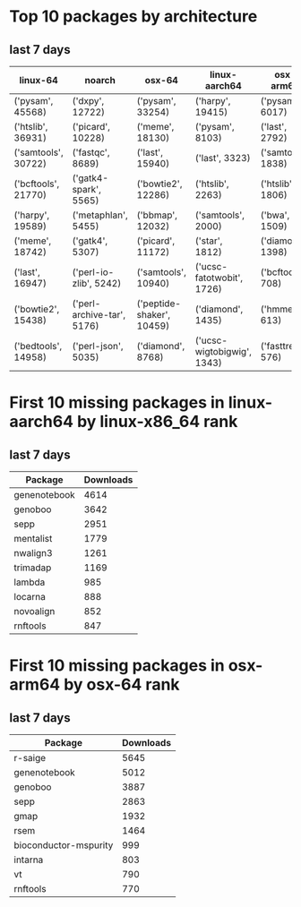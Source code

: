 # Top 10 packages by architecture
## last 7 days
|linux-64 | noarch | osx-64 | linux-aarch64 | osx-arm64 | 
|-|-|-|-|-|
|('pysam', 45568) |('dxpy', 12722) |('pysam', 33254) |('harpy', 19415) |('pysam', 6017) |
|('htslib', 36931) |('picard', 10228) |('meme', 18130) |('pysam', 8103) |('last', 2792) |
|('samtools', 30722) |('fastqc', 8689) |('last', 15940) |('last', 3323) |('samtools', 1838) |
|('bcftools', 21770) |('gatk4-spark', 5565) |('bowtie2', 12286) |('htslib', 2263) |('htslib', 1806) |
|('harpy', 19589) |('metaphlan', 5455) |('bbmap', 12032) |('samtools', 2000) |('bwa', 1509) |
|('meme', 18742) |('gatk4', 5307) |('picard', 11172) |('star', 1812) |('diamond', 1398) |
|('last', 16947) |('perl-io-zlib', 5242) |('samtools', 10940) |('ucsc-fatotwobit', 1726) |('bcftools', 708) |
|('bowtie2', 15438) |('perl-archive-tar', 5176) |('peptide-shaker', 10459) |('diamond', 1435) |('hmmer', 613) |
|('bedtools', 14958) |('perl-json', 5035) |('diamond', 8768) |('ucsc-wigtobigwig', 1343) |('fasttree', 576) |
# First 10 missing packages in linux-aarch64 by linux-x86_64 rank
## last 7 days

| Package | Downloads |
| - | - |
| genenotebook | 4614 | 
| genoboo | 3642 | 
| sepp | 2951 | 
| mentalist | 1779 | 
| nwalign3 | 1261 | 
| trimadap | 1169 | 
| lambda | 985 | 
| locarna | 888 | 
| novoalign | 852 | 
| rnftools | 847 | 
# First 10 missing packages in osx-arm64 by osx-64 rank
## last 7 days

| Package | Downloads |
| - | - |
| r-saige | 5645 | 
| genenotebook | 5012 | 
| genoboo | 3887 | 
| sepp | 2863 | 
| gmap | 1932 | 
| rsem | 1464 | 
| bioconductor-mspurity | 999 | 
| intarna | 803 | 
| vt | 790 | 
| rnftools | 770 | 
